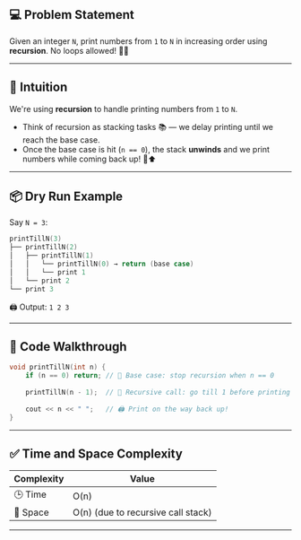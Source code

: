 ## 💻 Problem Statement

Given an integer `N`, print numbers from `1` to `N` in increasing order using **recursion**.
No loops allowed! 🔁❌

---

## 🧠 Intuition

We're using **recursion** to handle printing numbers from `1` to `N`.

* Think of recursion as stacking tasks 📚 — we delay printing until we reach the base case.
* Once the base case is hit (`n == 0`), the stack **unwinds** and we print numbers while coming back up! 🔁⬆️

---

## 📦 Dry Run Example

Say `N = 3`:

```cpp
printTillN(3)
├── printTillN(2)
│   ├── printTillN(1)
│   │   └── printTillN(0) → return (base case)
│   │   └── print 1
│   └── print 2
└── print 3
```

🖨️ Output: `1 2 3`

---

## 🧾 Code Walkthrough

```cpp
void printTillN(int n) {
    if (n == 0) return; // 🛑 Base case: stop recursion when n == 0
    
    printTillN(n - 1);  // 🧗 Recursive call: go till 1 before printing anything
    
    cout << n << " ";   // 🖨️ Print on the way back up!
}
```

---

## ✅ Time and Space Complexity

| Complexity | Value                               |
| ---------- | ----------------------------------- |
| 🕒 Time    | O(n)                                |
| 🧠 Space   | O(n)  (due to recursive call stack) |

---


